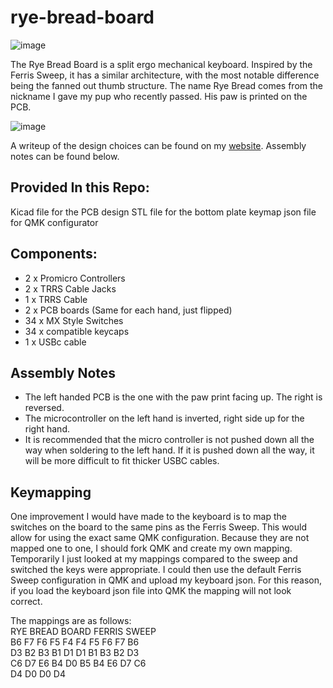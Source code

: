 # rye-bread-board
![image](https://github.com/user-attachments/assets/7f449cb1-57ff-4fca-83d4-30ec8acebabe)

The Rye Bread Board is a split ergo mechanical keyboard. Inspired by the Ferris Sweep, it has a similar architecture, with the most notable difference being the fanned out thumb structure. The name Rye Bread comes from the nickname I gave my pup who recently passed. His paw is printed on the PCB.

![image](https://github.com/user-attachments/assets/8c1fd63e-306d-4f27-ae1d-0d76c1001cc1)


A writeup of the design choices can be found on my [website](https://www.davidboland.dev/blog/custom-keyboard-build-rye-bread-board). Assembly notes can be found below.

## Provided In this Repo:
Kicad file for the PCB design
STL file for the bottom plate
keymap json file for QMK configurator

## Components:
- 2 x Promicro Controllers 
- 2 x TRRS Cable Jacks
- 1 x TRRS Cable
- 2 x PCB boards (Same for each hand, just flipped)
- 34 x MX Style Switches
- 34 x compatible keycaps
- 1 x USBc cable

## Assembly Notes
- The left handed PCB is the one with the paw print facing up. The right is reversed.
- The microcontroller on the left hand is inverted, right side up for the right hand.
- It is recommended that the micro controller is not pushed down all the way when soldering to the left hand. If it is pushed down all the way, it will be more difficult to fit thicker USBC cables.

## Keymapping
One improvement I would have made to the keyboard is to map the switches on the board to the same pins as the Ferris Sweep. This would allow for using the exact same QMK configuration. Because they are not mapped one to one, I should fork QMK and create my own mapping. Temporarily I just looked at my mappings compared to the sweep and switched the keys were appropriate. I could then use the default Ferris Sweep configuration in QMK and upload my keyboard json. For this reason, if you load the keyboard json file into QMK the mapping will not look correct.

The mappings are as follows:  
RYE BREAD BOARD          FERRIS SWEEP  
B6 F7 F6 F5 F4           F4 F5 F6 F7 B6  
D3 B2 B3 B1 D1           D1 B1 B3 B2 D3  
C6 D7 E6 B4 D0           B5 B4 E6 D7 C6  
         D4 D0                    D0 D4  
